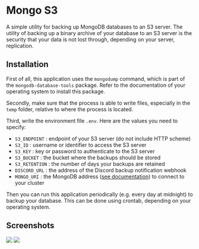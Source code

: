 # Mongo S3
A simple utility for backing up MongoDB databases to an S3 server. The utility of backing up a binary archive of your database to an S3 server is the security that your data is not lost through, depending on your server, replication.

## Installation
First of all, this application uses the `mongodump` command, which is part of the `mongodb-database-tools` package. Refer to the documentation of your operating system to install this package.

Secondly, make sure that the process is able to write files, especially in the `temp` folder, relative to where the process is located.

Third, write the environment file `.env`. Here are the values you need to specify:
* `S3_ENDPOINT` : endpoint of your S3 server (do not include HTTP scheme)
* `S3_ID` : username or identifier to access the S3 server
* `S3_KEY` : key or password to authenticate to the S3 server
* `S3_BUCKET` : the bucket where the backups should be stored
* `S3_RETENTION` : the number of days your backups are retained
* `DISCORD_URL` : the address of the Discord backup notification webhook
* `MONGO_URI` : the MongoDB address ([see documentation](https://www.mongodb.com/docs/manual/reference/connection-string/)) to connect to your cluster

Then you can run this application periodically (e.g. every day at midnight) to backup your database. This can be done using crontab, depending on your operating system.

## Screenshots
![](https://github.com/Romitou/MongoS3/raw/main/screenshots/success.png)
![](https://github.com/Romitou/MongoS3/raw/main/screenshots/error.png)